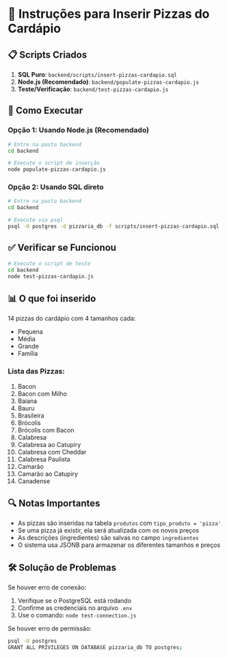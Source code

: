 # 🍕 Instruções para Inserir Pizzas do Cardápio

## 📋 Scripts Criados

1. **SQL Puro**: `backend/scripts/insert-pizzas-cardapio.sql`
2. **Node.js (Recomendado)**: `backend/populate-pizzas-cardapio.js`
3. **Teste/Verificação**: `backend/test-pizzas-cardapio.js`

## 🚀 Como Executar

### Opção 1: Usando Node.js (Recomendado)

```bash
# Entre na pasta backend
cd backend

# Execute o script de inserção
node populate-pizzas-cardapio.js
```

### Opção 2: Usando SQL direto

```bash
# Entre na pasta backend
cd backend

# Execute via psql
psql -U postgres -d pizzaria_db -f scripts/insert-pizzas-cardapio.sql
```

## ✅ Verificar se Funcionou

```bash
# Execute o script de teste
cd backend
node test-pizzas-cardapio.js
```

## 📊 O que foi inserido

14 pizzas do cardápio com 4 tamanhos cada:
- Pequena
- Média
- Grande
- Família

### Lista das Pizzas:
1. Bacon
2. Bacon com Milho
3. Baiana
4. Bauru
5. Brasileira
6. Brócolis
7. Brócolis com Bacon
8. Calabresa
9. Calabresa ao Catupiry
10. Calabresa com Cheddar
11. Calabresa Paulista
12. Camarão
13. Camarão ao Catupiry
14. Canadense

## 🔍 Notas Importantes

- As pizzas são inseridas na tabela `produtos` com `tipo_produto = 'pizza'`
- Se uma pizza já existir, ela será atualizada com os novos preços
- As descrições (ingredientes) são salvas no campo `ingredientes`
- O sistema usa JSONB para armazenar os diferentes tamanhos e preços

## 🛠️ Solução de Problemas

Se houver erro de conexão:
1. Verifique se o PostgreSQL está rodando
2. Confirme as credenciais no arquivo `.env`
3. Use o comando: `node test-connection.js`

Se houver erro de permissão:
```bash
psql -U postgres
GRANT ALL PRIVILEGES ON DATABASE pizzaria_db TO postgres;
```